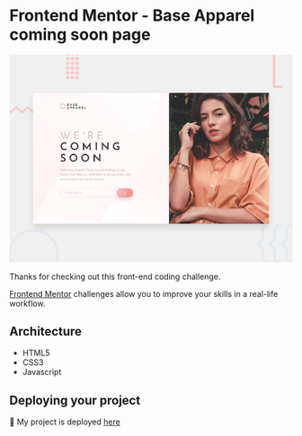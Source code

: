 # Frontend Mentor - Base Apparel coming soon page

![Design preview for the Base Apparel coming soon page coding challenge](./design/desktop-preview.jpg)

Thanks for checking out this front-end coding challenge.

[Frontend Mentor](https://www.frontendmentor.io) challenges allow you to improve your skills in a real-life workflow.

## Architecture

- HTML5
- CSS3
- Javascript

## Deploying your project

🚀 My project is deployed [here](https://base-apparel-coming-soon-epwp5cfh0.now.sh/)
